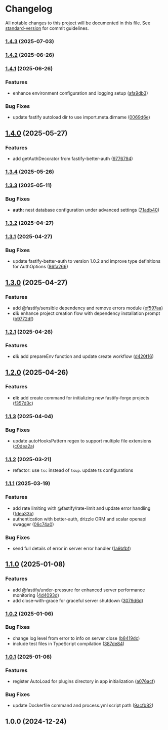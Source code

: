 # Changelog

All notable changes to this project will be documented in this file. See [standard-version](https://github.com/conventional-changelog/standard-version) for commit guidelines.

### [1.4.3](https://github.com/flaviodelgrosso/fastify-forge/compare/v1.4.2...v1.4.3) (2025-07-03)

### [1.4.2](https://github.com/flaviodelgrosso/fastify-forge/compare/v1.4.1...v1.4.2) (2025-06-26)

### [1.4.1](https://github.com/flaviodelgrosso/fastify-forge/compare/v1.4.0...v1.4.1) (2025-06-26)


### Features

* enhance environment configuration and logging setup ([afa9db3](https://github.com/flaviodelgrosso/fastify-forge/commit/afa9db3ac12c255ab41e73a906f5a475562c46ae))


### Bug Fixes

* update fastify autoload dir to use import.meta.dirname ([0069d6e](https://github.com/flaviodelgrosso/fastify-forge/commit/0069d6ed7aede6b1a54ba8a3a12c7018eccfae52))

## [1.4.0](https://github.com/flaviodelgrosso/fastify-forge/compare/v1.3.4...v1.4.0) (2025-05-27)


### Features

* add getAuthDecorator from fastify-better-auth ([9776794](https://github.com/flaviodelgrosso/fastify-forge/commit/9776794382a7f0f92782234348a268c5433f61d3))

### [1.3.4](https://github.com/flaviodelgrosso/fastify-forge/compare/v1.3.3...v1.3.4) (2025-05-26)

### [1.3.3](https://github.com/flaviodelgrosso/fastify-forge/compare/v1.3.2...v1.3.3) (2025-05-11)


### Bug Fixes

* **auth:** nest database configuration under advanced settings ([71adb40](https://github.com/flaviodelgrosso/fastify-forge/commit/71adb40a96dd7614a2d8b04a1430906db165e9c5))

### [1.3.2](https://github.com/flaviodelgrosso/fastify-forge/compare/v1.3.1...v1.3.2) (2025-04-27)

### [1.3.1](https://github.com/flaviodelgrosso/fastify-forge/compare/v1.3.0...v1.3.1) (2025-04-27)


### Bug Fixes

* update fastify-better-auth to version 1.0.2 and improve type definitions for AuthOptions ([86fa266](https://github.com/flaviodelgrosso/fastify-forge/commit/86fa2665b8b3155405bcacd054ea2e85f3211b2c))

## [1.3.0](https://github.com/flaviodelgrosso/fastify-forge/compare/v1.2.1...v1.3.0) (2025-04-27)


### Features

* add @fastify/sensible dependency and remove errors module ([ef597aa](https://github.com/flaviodelgrosso/fastify-forge/commit/ef597aa93e6da3bec47db7f864d6d08389374876))
* **cli:** enhance project creation flow with dependency installation prompt ([b9772df](https://github.com/flaviodelgrosso/fastify-forge/commit/b9772dfa627386f145b8c94e22f08b0d1968cc72))

### [1.2.1](https://github.com/flaviodelgrosso/fastify-forge/compare/v1.2.0...v1.2.1) (2025-04-26)


### Features

* **cli:** add prepareEnv function and update create workflow ([d420f16](https://github.com/flaviodelgrosso/fastify-forge/commit/d420f1699f6f034575c25deb2fd1c8dea9d49b25))

## [1.2.0](https://github.com/flaviodelgrosso/fastify-forge/compare/v1.1.3...v1.2.0) (2025-04-26)


### Features

* **cli:** add create command for initializing new fastify-forge projects ([f357d3c](https://github.com/flaviodelgrosso/fastify-forge/commit/f357d3cda606e47a1ae28cfb0404781fcc3f78a0))

### [1.1.3](https://github.com/flaviodelgrosso/fastify-forge/compare/v1.1.2...v1.1.3) (2025-04-04)


### Bug Fixes

* update autoHooksPattern regex to support multiple file extensions ([c0dea2a](https://github.com/flaviodelgrosso/fastify-forge/commit/c0dea2a22065b8149f00b89c32b37c6e60323351))

### [1.1.2](https://github.com/flaviodelgrosso/fastify-forge/compare/v1.1.1...v1.1.2) (2025-03-21)

* refactor: use `tsc` instead of `tsup`. update ts configurations

### [1.1.1](https://github.com/flaviodelgrosso/fastify-forge/compare/v1.1.0...v1.1.1) (2025-03-19)

### Features

* add rate limiting with @fastify/rate-limit and update error handling ([1dea33b](https://github.com/flaviodelgrosso/fastify-forge/commit/1dea33b040e135971559c8e776a75314e4d8331d))
* authentication with better-auth, drizzle ORM and scalar openapi swagger ([06c74a0](https://github.com/flaviodelgrosso/fastify-forge/commit/06c74a0055a7f6de6deaf2087de977aa63e6724a))

### Bug Fixes

* send full details of error in server error handler ([1a9bfbf](https://github.com/flaviodelgrosso/fastify-forge/commit/1a9bfbf5d4adafc286cc03a7b693f56373e29ad4))

## [1.1.0](https://github.com/flaviodelgrosso/fastify-forge/compare/v1.0.2...v1.1.0) (2025-01-08)

### Features

* add @fastify/under-pressure for enhanced server performance monitoring ([4d4093d](https://github.com/flaviodelgrosso/fastify-forge/commit/4d4093d4edc0704ee702d82b041bb9f37a8f23ba))
* add close-with-grace for graceful server shutdown ([3079d6d](https://github.com/flaviodelgrosso/fastify-forge/commit/3079d6d10730bf3f4ae7ebb282d01e1d2d16bc07))

### [1.0.2](https://github.com/flaviodelgrosso/fastify-forge/compare/v1.0.1...v1.0.2) (2025-01-06)

### Bug Fixes

* change log level from error to info on server close ([b8419dc](https://github.com/flaviodelgrosso/fastify-forge/commit/b8419dcaaed713ce95e9ce05028bd127eb3ff201))
* include test files in TypeScript compilation ([387de84](https://github.com/flaviodelgrosso/fastify-forge/commit/387de84249f86ed05ba89b013d47953b9080d225))

### [1.0.1](https://github.com/flaviodelgrosso/fastify-forge/compare/v1.0.0...v1.0.1) (2025-01-06)

### Features

* register AutoLoad for plugins directory in app initialization ([a076acf](https://github.com/flaviodelgrosso/fastify-forge/commit/a076acfeaeef64937804c8f755be000fe8cfeacc))

### Bug Fixes

* update Dockerfile command and process.yml script path ([9acfb82](https://github.com/flaviodelgrosso/fastify-forge/commit/9acfb8249f33cc83562623b694459830e1ac9bf8))

## 1.0.0 (2024-12-24)
